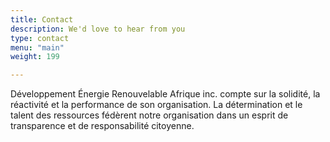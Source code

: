 ```yaml
---
title: Contact
description: We'd love to hear from you
type: contact
menu: "main"
weight: 199

---
```

Développement Énergie Renouvelable Afrique inc. compte sur la solidité, la réactivité et la performance de son organisation. La détermination et le talent des ressources fédèrent notre organisation dans un esprit de transparence et de responsabilité citoyenne.